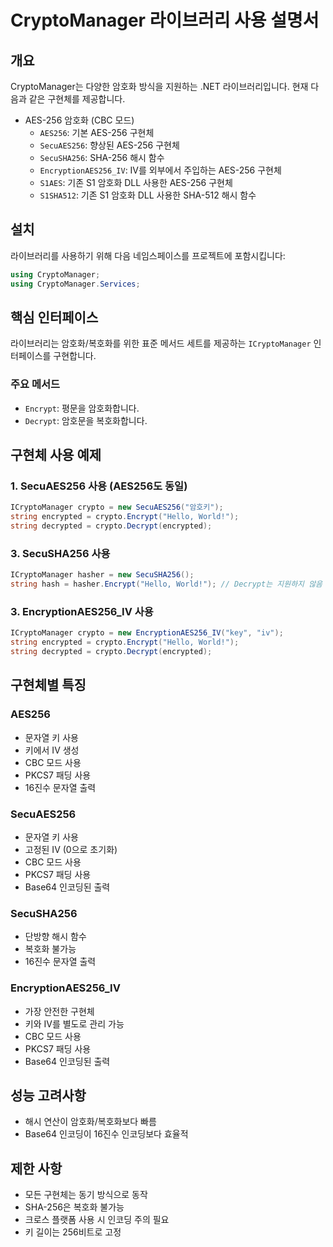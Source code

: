 # CryptoManager 라이브러리 사용 설명서

## 개요

CryptoManager는 다양한 암호화 방식을 지원하는 .NET 라이브러리입니다. 현재 다음과 같은 구현체를 제공합니다.

- AES-256 암호화 (CBC 모드)
  - `AES256`: 기본 AES-256 구현체
  - `SecuAES256`: 향상된 AES-256 구현체
  - `SecuSHA256`: SHA-256 해시 함수
  - `EncryptionAES256_IV`: IV를 외부에서 주입하는 AES-256 구현체
  - `S1AES`: 기존 S1 암호화 DLL 사용한 AES-256 구현체
  - `S1SHA512`: 기존 S1 암호화 DLL 사용한 SHA-512 해시 함수

## 설치
라이브러리를 사용하기 위해 다음 네임스페이스를 프로젝트에 포함시킵니다:

```csharp
using CryptoManager;
using CryptoManager.Services;
```

## 핵심 인터페이스

라이브러리는 암호화/복호화를 위한 표준 메서드 세트를 제공하는 `ICryptoManager` 인터페이스를 구현합니다.

### 주요 메서드

- `Encrypt`: 평문을 암호화합니다.
- `Decrypt`: 암호문을 복호화합니다.

## 구현체 사용 예제

### 1. SecuAES256 사용 (AES256도 동일)

```csharp
ICryptoManager crypto = new SecuAES256("암호키");
string encrypted = crypto.Encrypt("Hello, World!");
string decrypted = crypto.Decrypt(encrypted);
```

### 3. SecuSHA256 사용

```csharp
ICryptoManager hasher = new SecuSHA256();
string hash = hasher.Encrypt("Hello, World!"); // Decrypt는 지원하지 않음
```

### 3. EncryptionAES256_IV 사용

```csharp
ICryptoManager crypto = new EncryptionAES256_IV("key", "iv");
string encrypted = crypto.Encrypt("Hello, World!");
string decrypted = crypto.Decrypt(encrypted);
```

## 구현체별 특징

### AES256
- 문자열 키 사용
- 키에서 IV 생성
- CBC 모드 사용
- PKCS7 패딩 사용
- 16진수 문자열 출력

### SecuAES256
- 문자열 키 사용
- 고정된 IV (0으로 초기화)
- CBC 모드 사용
- PKCS7 패딩 사용
- Base64 인코딩된 출력

### SecuSHA256
- 단방향 해시 함수
- 복호화 불가능
- 16진수 문자열 출력

### EncryptionAES256_IV
- 가장 안전한 구현체
- 키와 IV를 별도로 관리 가능
- CBC 모드 사용
- PKCS7 패딩 사용
- Base64 인코딩된 출력

## 성능 고려사항

- 해시 연산이 암호화/복호화보다 빠름
- Base64 인코딩이 16진수 인코딩보다 효율적

## 제한 사항

- 모든 구현체는 동기 방식으로 동작
- SHA-256은 복호화 불가능
- 크로스 플랫폼 사용 시 인코딩 주의 필요
- 키 길이는 256비트로 고정